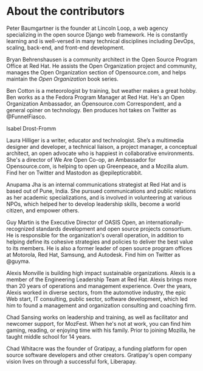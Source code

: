 # About the contributors
Peter Baumgartner is the founder at Lincoln Loop, a web agency specializing in the open source Django web framework. He is constantly learning and is well-versed in many technical disciplines including DevOps, scaling, back-end, and front-end development.

Bryan Behrenshausen is a community architect in the Open Source Program Office at Red Hat. He assists the Open Organization project and community, manages the Open Organization section of Opensource.com, and helps maintain the *Open Organization* book series.

Ben Cotton is a meteorologist by training, but weather makes a great hobby.
Ben works as a the Fedora Program Manager at Red Hat.
He's an Open Organization Ambassador, an Opensource.com Correspondent, and a general opiner on technology.
Ben produces hot takes on Twitter as @FunnelFiasco.

Isabel Drost-Fromm

Laura Hilliger is a writer, educator and technologist. She’s a multimedia designer and developer, a technical liaison, a project manager, a conceptual architect, an open advocate who is happiest in collaborative environments. She's a director of We Are Open Co-op, an Ambassador for Opensource.com, is helping to open up Greenpeace, and a Mozilla alum. Find her on Twitter and Mastodon as @epilepticrabbit.

Anupama Jha is an internal communications strategist at Red Hat and is based out of Pune, India. She pursued communications and public relations as her academic specializations, and is involved in volunteering at various NPOs, which helped her to develop leadership skills, become a world citizen, and empower others.

Guy Martin is the Executive Director of OASIS Open, an internationally-recognized standards development and open source projects consortium. He is responsible for the organization's overall operation, in addition to helping define its cohesive strategies and policies to deliver the best value to its members. He is also a former leader of open source program offices at Motorola, Red Hat, Samsung, and Autodesk. Find him on Twitter as @guyma.

Alexis Monville is building high impact sustainable organizations. Alexis is a member of the Engineering Leadership Team at Red Hat. Alexis brings more than 20 years of operations and management experience. Over the years, Alexis worked in diverse sectors, from the automotive industry, the epic Web start, IT consulting, public sector, software development, which led him to found a management and organization consulting and coaching firm.

Chad Sansing works on leadership and training, as well as facilitator and newcomer support, for MozFest. When he's not at work, you can find him gaming, reading, or enjoying time with his family. Prior to joining Mozilla, he taught middle school for 14 years.

Chad Whitacre was the founder of Gratipay, a funding platform for open source software developers and other creators. Gratipay's open company vision lives on through a successful fork, Liberapay.
